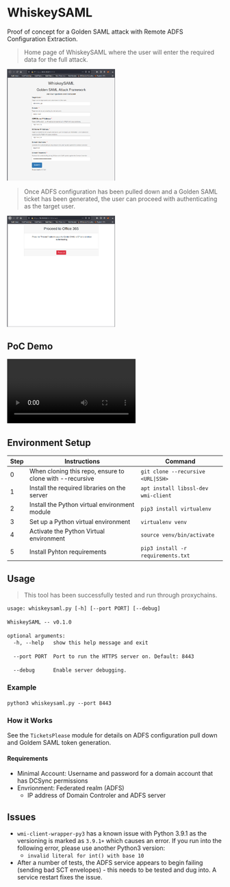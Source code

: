 # WhiskeySAML

Proof of concept for a Golden SAML attack with Remote ADFS Configuration Extraction.

> Home page of WhiskeySAML where the user will enter the required data for the full attack.

<img src="resc/WhiskeySAML-Home.png" alt="home" width="50%" height="50%"/>

> Once ADFS configuration has been pulled down and a Golden SAML ticket has been generated, the user can proceed with authenticating as the target user.

<img src="resc/WhiskeySAML-Auth.png" alt="home" width="50%" height="50%"/>

## PoC Demo

![WhiskeySAML Demo](resc/whiskeysaml-demo.mp4)

## Environment Setup

| Step | Instructions | Command |
|---   | ---          | ---     |
| 0 | When cloning this repo, ensure to clone with --recursive | `git clone --recursive <URL\|SSH>` |
| 1 | Install the required libraries on the server | `apt install libssl-dev wmi-client` |
| 2 | Install the Python virtual environment module | `pip3 install virtualenv` |
| 3 | Set up a Python virtual environment | `virtualenv venv` |
| 4 | Activate the Python Virtual environment | `source venv/bin/activate` |
| 5 | Install Pyhton requirements | `pip3 install -r requirements.txt` |

## Usage

> This tool has been successfully tested and run through proxychains.

```
usage: whiskeysaml.py [-h] [--port PORT] [--debug]

WhiskeySAML -- v0.1.0

optional arguments:
  -h, --help   show this help message and exit

  --port PORT  Port to run the HTTPS server on. Default: 8443

  --debug      Enable server debugging.
```

### Example

`python3 whiskeysaml.py --port 8443`

### How it Works

See the `TicketsPlease` module for details on ADFS configuration pull down and Goldem SAML token generation.

#### Requirements

* Minimal Account: Username and password for a domain account that has DCSync permissions
* Envrionment: Federated realm (ADFS)
  * IP address of Domain Controler and ADFS server

## Issues

* `wmi-client-wrapper-py3` has a known issue with Python 3.9.1 as the versioning is marked as `3.9.1+` which causes an error. If you run into the following error, please use another Python3 version:
    * `invalid literal for int() with base 10`
* After a number of tests, the ADFS service appears to begin failing (sending bad SCT envelopes) - this needs to be tested and dug into. A service restart fixes the issue.
